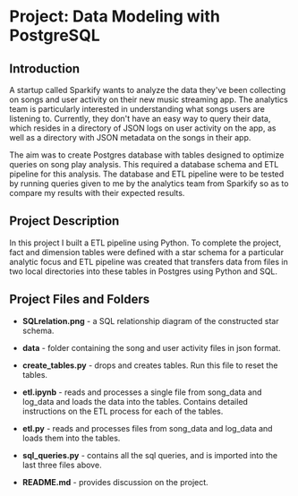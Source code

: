 # Project: Data Modeling with PostgreSQL

## Introduction
A startup called Sparkify wants to analyze the data they've been collecting on songs and user activity on their new music streaming app. The analytics team is particularly interested in understanding what songs users are listening to. Currently, they don't have an easy way to query their data, which resides in a directory of JSON logs on user activity on the app, as well as a directory with JSON metadata on the songs in their app.

The aim was to create Postgres database with tables designed to optimize queries on song play analysis.  This required a database schema and ETL pipeline for this analysis. The database and ETL pipeline were to be tested by running queries given to me by the analytics team from Sparkify so as to compare my results with their expected results.

## Project Description
In this project I built a ETL pipeline using Python. To complete the project, fact and dimension tables were defined with a star schema for a particular analytic focus and ETL pipeline was created that transfers data from files in two local directories into these tables in Postgres using Python and SQL.

## Project Files and Folders

* **SQLrelation.png** - a SQL relationship diagram of the constructed star schema.
* **data** - folder containing the song and user activity files in json format.
* **create_tables.py** - drops and creates tables. Run this file to reset the tables.

* **etl.ipynb** - reads and processes a single file from song_data and log_data and loads the data into the tables. Contains detailed instructions on the ETL process for each of the tables.
* **etl.py** - reads and processes files from song_data and log_data and loads them into the tables.
* **sql_queries.py** - contains all the sql queries, and is imported into the last three files above.
* **README.md** - provides discussion on the project.
